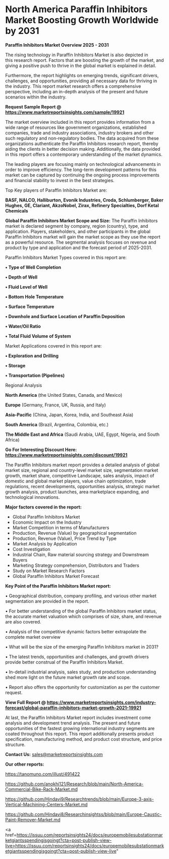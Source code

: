 # North America Paraffin Inhibitors Market Boosting Growth Worldwide by 2031

<Strong> Paraffin Inhibitors Market Overview 2025 - 2031</strong>

The rising technology in Paraffin Inhibitors Market is also depicted in this research report. Factors that are boosting the growth of the market, and giving a positive push to thrive in the global market is explained in detail.

Furthermore, the report highlights on emerging trends, significant drivers, challenges, and opportunities, providing all necessary data for thriving in the industry. This report market research offers a comprehensive perspective, including an in-depth analysis of the present and future scenarios within the industry.

<strong>Request Sample Report @ <a href=https://www.marketreportsinsights.com/sample/19921>https://www.marketreportsinsights.com/sample/19921</a></strong>

The market overview included in this report provides information from a wide range of resources like government organizations, established companies, trade and industry associations, industry brokers and other such regulatory and non-regulatory bodies. The data acquired from these organizations authenticate the Paraffin Inhibitors research report, thereby aiding the clients in better decision making. Additionally, the data provided in this report offers a contemporary understanding of the market dynamics.

The leading players are focusing mainly on technological advancements in order to improve efficiency. The long-term development patterns for this market can be captured by continuing the ongoing process improvements and financial stability to invest in the best strategies.

Top Key players of Paraffin Inhibitors Market are:

<strong>BASF, NALCO, Halliburton, Evonik Industries, Croda, Schlumberger, Baker Hughes, GE, Clariant, AkzoNobel, Zirax, Refinery Specialties, Dorf Ketal Chemicals</strong>

<strong><b>Global Paraffin Inhibitors Market Scope and Size:</b></strong>
The Paraffin Inhibitors market is declared segment by company, region (country), type, and application. Players, stakeholders, and other participants in the global Paraffin Inhibitors market will gain the market scope as they use the report as a powerful resource. The segmental analysis focuses on revenue and product by type and application and the forecast period of 2025-2031.

Paraffin Inhibitors Market Types covered in this report are:

<strong>• Type of Well Completion

• Depth of Well

• Fluid Level of Well

• Bottom Hole Temperature

• Surface Temperature

• Downhole and Surface Location of Paraffin Deposition

• Water/Oil Ratio

• Total Fluid Volume of System</strong>

Market Applications covered in this report are:

<strong>• Exploration and Drilling

• Storage

• Transportation (Pipelines)</strong> 

Regional Analysis

<strong>North America</strong> (the United States, Canada, and Mexico)

<strong>Europe</strong> (Germany, France, UK, Russia, and Italy)

<strong>Asia-Pacific</strong> (China, Japan, Korea, India, and Southeast Asia)

<strong>South America</strong> (Brazil, Argentina, Colombia, etc.)

<strong>The Middle East and Africa</strong> (Saudi Arabia, UAE, Egypt, Nigeria, and South Africa)

<strong>Go For Interesting Discount Here: <a href=https://www.marketreportsinsights.com/discount/19921>https://www.marketreportsinsights.com/discount/19921</a></strong>

The Paraffin Inhibitors market report provides a detailed analysis of global market size, regional and country-level market size, segmentation market growth, market share, competitive Landscape, sales analysis, impact of domestic and global market players, value chain optimization, trade regulations, recent developments, opportunities analysis, strategic market growth analysis, product launches, area marketplace expanding, and technological innovations.

<strong><b>Major factors covered in the report:</b></strong>
<ul>
  <li>Global Paraffin Inhibitors Market </li>
  <li>Economic Impact on the Industry</li>
  <li>Market Competition in terms of Manufacturers</li>
  <li>Production, Revenue (Value) by geographical segmentation</li>
  <li>Production, Revenue (Value), Price Trend by Type</li>
  <li>Market Analysis by Application</li>
  <li>Cost Investigation</li>
  <li>Industrial Chain, Raw material sourcing strategy and Downstream Buyers</li>
  <li>Marketing Strategy comprehension, Distributors and Traders</li>
  <li>Study on Market Research Factors</li>
  <li>Global Paraffin Inhibitors Market Forecast</li>
</ul>

<strong><b>Key Point of the Paraffin Inhibitors Market report:</b></strong>

• Geographical distribution, company profiling, and various other market segmentation are provided in the report.

• For better understanding of the global Paraffin Inhibitors market status, the accurate market valuation which comprises of size, share, and revenue are also covered.

• Analysis of the competitive dynamic factors better extrapolate the complete market overview

• What will be the size of the emerging Paraffin Inhibitors market in 2031?

• The latest trends, opportunities and challenges, and growth drivers provide better construal of the Paraffin Inhibitors Market.

• In-detail industrial analysis, sales study, and production understanding shed more light on the future market growth rate and scope.

• Report also offers the opportunity for customization as per the customer request.

<strong><b>View Full Report @ <a href=https://www.marketreportsinsights.com/industry-forecast/global-paraffin-inhibitors-market-growth-2021-19921>https://www.marketreportsinsights.com/industry-forecast/global-paraffin-inhibitors-market-growth-2021-19921</a></b></strong>


At last, the Paraffin Inhibitors Market report includes investment come analysis and development trend analysis. The present and future opportunities of the fastest growing international industry segments are coated throughout this report. This report additionally presents product specification, manufacturing method, and product cost structure, and price structure.

<strong>Contact Us:</strong>
sales@marketreportsinsights.com

<strong>Our other reports:</strong>

<a href=https://tanomuno.com/illust/491422>https://tanomuno.com/illust/491422</a>

<a href=https://github.com/anokhi121/Research/blob/main/North-America-Commercial-Bike-Rack-Market.md>https://github.com/anokhi121/Research/blob/main/North-America-Commercial-Bike-Rack-Market.md</a>

<a href=https://github.com/Hindavi9/Researchtrends/blob/main/Europe-3-axis-Vertical-Machining-Centers-Market.md>https://github.com/Hindavi9/Researchtrends/blob/main/Europe-3-axis-Vertical-Machining-Centers-Market.md</a>

<a href=https://github.com/Hindavi8/Researchinsightss/blob/main/Europe-Caustic-Paint-Remover-Market.md>https://github.com/Hindavi8/Researchinsightss/blob/main/Europe-Caustic-Paint-Remover-Market.md</a>

<a href=https://issuu.com/reportsinsights24/docs/europemobilesubstationmarketgiantsspendingisgoingt?cta=post-publish-view-live>https://issuu.com/reportsinsights24/docs/europemobilesubstationmarketgiantsspendingisgoingt?cta=post-publish-view-live</a>"
